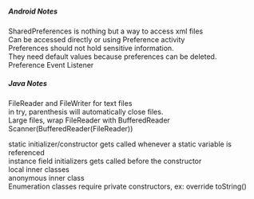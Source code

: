 ##### Android Notes
SharedPreferences is nothing but a way to access xml files  
Can be accessed directly or using Preference activity  
Preferences should not hold sensitive information.  
They need default values because preferences can be deleted.  
Preference Event Listener  

##### Java Notes

FileReader and FileWriter for text files  
in try, parenthesis will automatically close files.  
Large files, wrap FileReader with BufferedReader   
Scanner(BufferedReader(FileReader))


static initializer/constructor gets called whenever a static variable is referenced  
instance field initializers gets called before the constructor  
local inner classes  
anonymous inner class  
Enumeration classes require private constructors, ex: override toString()

